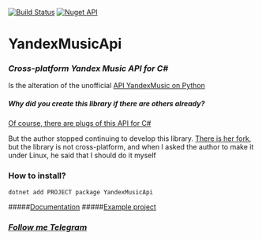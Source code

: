 [![Build Status](https://travis-ci.com/KirMozor/YandexMusicApi.svg?branch=master)](https://travis-ci.com/KirMozor/YandexMusicApi)
[![Nuget API](https://img.shields.io/nuget/dt/YandexMusicApi)](https://www.nuget.org/packages/YandexMusicApi/)

# YandexMusicApi

### _Cross-platform Yandex Music API for C#_

Is the alteration of the unofficial [API YandexMusic on Python](https://github.com/MarshalX/yandex-music-api)

##### _Why did you create this library if there are others already?_
[Of course, there are plugs of this API for C#](https://github.com/Winster332/Yandex.Music.Api)

But the author stopped continuing to develop this library.
[There is her fork](https://github.com/Winster332/Yandex.Music.Api), but the library is not cross-platform, and when I asked the author to make it under Linux, he said that I should do it myself

### How to install?
`dotnet add PROJECT package YandexMusicApi`

#####[Documentation](https://github.com/KirMozor/YandexMusicApi/wiki) 
#####[Example project](https://github.com/KirMozor/Yamux)


### [_Follow me Telegram_](https://t.me/kirmozor)